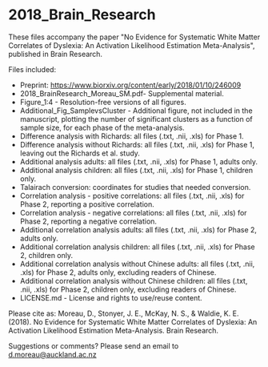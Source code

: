 # 2018_Brain_Research

These files accompany the paper "No Evidence for Systematic White Matter Correlates of Dyslexia: An Activation Likelihood Estimation Meta-Analysis", published in Brain Research.

Files included:
- Preprint: https://www.biorxiv.org/content/early/2018/01/10/246009
- 2018_BrainResearch_Moreau_SM.pdf- Supplemental material.
- Figure_1:4 - Resolution-free versions of all figures.
- Additional_Fig_SamplevsCluster - Additional figure, not included in the manuscript, plotting the number of significant clusters as a function of sample size, for each phase of the meta-analysis.
- Difference analysis with Richards: all files (.txt, .nii, .xls) for Phase 1.
- Difference analysis without Richards: all files (.txt, .nii, .xls) for Phase 1, leaving out the Richards et al. study.
- Additional analysis adults: all files (.txt, .nii, .xls) for Phase 1, adults only.
- Additional analysis children: all files (.txt, .nii, .xls) for Phase 1, children only.
- Talairach conversion: coordinates for studies that needed conversion.
- Correlation analysis - positive correlations: all files (.txt, .nii, .xls) for Phase 2, reporting a positive correlation.
- Correlation analysis - negative correlations: all files (.txt, .nii, .xls) for Phase 2, reporting a negative correlation.
- Additional correlation analysis adults: all files (.txt, .nii, .xls) for Phase 2, adults only.
- Additional correlation analysis children: all files (.txt, .nii, .xls) for Phase 2, children only.
- Additional correlation analysis without Chinese adults: all files (.txt, .nii, .xls) for Phase 2, adults only, excluding readers of Chinese.
- Additional correlation analysis without Chinese children: all files (.txt, .nii, .xls) for Phase 2, children only, excluding readers of Chinese.
- LICENSE.md - License and rights to use/reuse content.

Please cite as: Moreau, D., Stonyer, J. E., McKay, N. S., & Waldie, K. E. (2018). No Evidence for Systematic White Matter Correlates of Dyslexia: An Activation Likelihood Estimation Meta-Analysis. Brain Research.

Suggestions or comments? Please send an email to d.moreau@auckland.ac.nz
